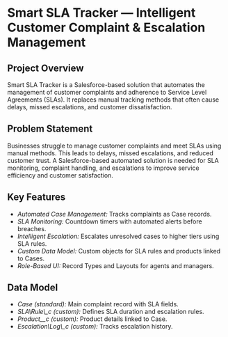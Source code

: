 # Smart SLA Tracker — Intelligent Customer Complaint & Escalation Management

## Project Overview

Smart SLA Tracker is a Salesforce-based solution that automates the management of customer complaints and adherence to Service Level Agreements (SLAs). It replaces manual tracking methods that often cause delays, missed escalations, and customer dissatisfaction.

## Problem Statement

Businesses struggle to manage customer complaints and meet SLAs using manual methods. This leads to delays, missed escalations, and reduced customer trust. A Salesforce-based automated solution is needed for SLA monitoring, complaint handling, and escalations to improve service efficiency and customer satisfaction.

## Key Features

* *Automated Case Management:* Tracks complaints as Case records.
* *SLA Monitoring:* Countdown timers with automated alerts before breaches.
* *Intelligent Escalation:* Escalates unresolved cases to higher tiers using SLA rules.
* *Custom Data Model:* Custom objects for SLA rules and products linked to Cases.
* *Role-Based UI:* Record Types and Layouts for agents and managers.

## Data Model

* *Case (standard):* Main complaint record with SLA fields.
* *SLA\Rule\\_c (custom):* Defines SLA duration and escalation rules.
* *Product\_\_c (custom):* Product details linked to Case.
* *Escalation\Log\\_c (custom):* Tracks escalation history.
